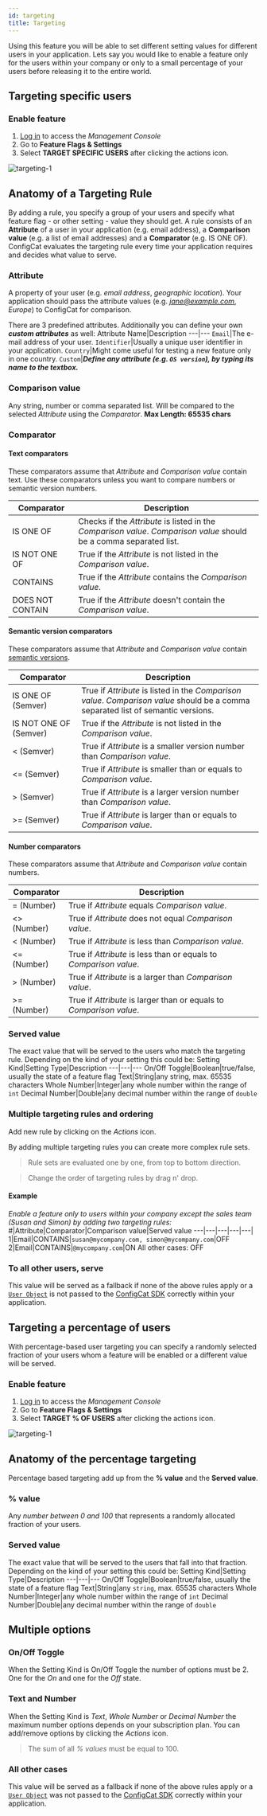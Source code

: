```yaml
---
id: targeting
title: Targeting
---
```

Using this feature you will be able to set different setting values for different users in your application. Lets say you would like to enable a feature only for the users within your company  or only to a small percentage of your users before releasing it to the entire world.

## Targeting specific users
### Enable feature
1. <a href="https://app.configcat.com/login" target="_blank">Log in</a> to access the *Management Console*
2. Go to **Feature Flags & Settings**
3. Select **TARGET SPECIFIC USERS** after clicking the actions icon.

![targeting-1](assets/targeting-1.png)

## Anatomy of a Targeting Rule
By adding a rule, you specify a group of your users and specify what feature flag - or other setting - value they should get. A rule consists of an **Attribute** of a user in your application (e.g. email address), a **Comparison value** (e.g. a list of email addresses) and a **Comparator** (e.g. IS ONE OF). ConfigCat evaluates the targeting rule every time your application requires and decides what value to serve.

### Attribute
A property of your user (e.g. *email address*, *geographic location*). Your application should pass the attribute values (e.g. *jane@example.com*, *Europe*) to ConfigCat for comparison.

There are 3 predefined attributes. Additionally you can define your own ***custom attributes*** as well:
Attribute Name|Description
---|---
`Email`|The e-mail address of your user.
`Identifier`|Usually a unique user identifier in your application.
`Country`|Might come useful for testing a new feature only in one country.
`Custom`|***Define any attribute (e.g. `OS version`), by typing its name to the textbox.***

### Comparison value
Any string, number or comma separated list. Will be compared to the selected *Attribute* using the *Comparator*. **Max Length: 65535 chars**

### Comparator

#### Text comparators

These comparators assume that *Attribute* and *Comparison value* contain text. Use these comparators unless you want to compare numbers or semantic version numbers.

Comparator|Description
---|---
IS ONE OF|Checks if the *Attribute* is listed in the *Comparison value*. *Comparison value* should be a comma separated list.
IS NOT ONE OF|True if the *Attribute* is not listed in the *Comparison value*.
CONTAINS|True if the *Attribute* contains the *Comparison value*.
DOES NOT CONTAIN|True if the *Attribute* doesn't contain the *Comparison value*.

#### Semantic version comparators

These comparators assume that *Attribute* and *Comparison value* contain <a target="_blank" href="https://semver.org/">semantic versions</a>. 

Comparator|Description
---|---
IS ONE OF (Semver)|True if *Attribute* is listed in the *Comparison value*. *Comparison value* should be a comma separated list of semantic versions.
IS NOT ONE OF (Semver)|True if the *Attribute* is not listed in the *Comparison value*.
< (Semver)|True if *Attribute* is a smaller version number than *Comparison value*.
<= (Semver)|True if *Attribute* is smaller than or equals to *Comparison value*. 
\> (Semver)|True if *Attribute* is a larger version number than *Comparison value*.
\>= (Semver)|True if *Attribute* is larger than or equals to *Comparison value*. 

#### Number comparators

These comparators assume that *Attribute* and *Comparison value* contain numbers. 

Comparator|Description
---|---
= (Number)|True if *Attribute* equals *Comparison value*.
<> (Number)|True if *Attribute* does not equal *Comparison value*.
< (Number)|True if *Attribute* is less than *Comparison value*.
<= (Number)|True if *Attribute* is less than or equals to *Comparison value*. 
\> (Number)|True if *Attribute* is a larger than *Comparison value*.
\>= (Number)|True if *Attribute* is larger than or equals to *Comparison value*. 

### Served value
The exact value that will be served to the users who match the targeting rule. Depending on the kind of your setting this could be:
Setting Kind|Setting Type|Description
---|---|---
On/Off Toggle|Boolean|true/false, usually the state of a feature flag
Text|String|any string, max. 65535 characters
Whole Number|Integer|any whole number within the range of `int`
Decimal Number|Double|any decimal number within the range of `double`

### Multiple targeting rules and ordering
Add new rule by clicking on the *Actions* icon.

By adding multiple targeting rules you can create more complex rule sets.
>Rule sets are evaluated one by one, from top to bottom direction.

>Change the order of targeting rules by drag n' drop.

#### Example
*Enable a feature only to users within your company except the sales team (Susan and Simon) by adding two targeting rules:*
#|Attribute|Comparator|Comparison value|Served value
---|---|---|---|---|
1|Email|CONTAINS|`susan@mycompany.com, simon@mycompany.com`|OFF
2|Email|CONTAINS|`@mycompany.com`|ON
All other cases: OFF

### To all other users, serve
This value will be served as a fallback if none of the above rules apply or a [`User Object`](advanced/user-object.md) is not passed to the [ConfigCat SDK](sdk-reference/overview.md) correctly within your application.

## Targeting a percentage of users
With percentage-based user targeting you can specify a randomly selected fraction of your users whom a feature will be enabled or a different value will be served.

### Enable feature
1. <a href="https://app.configcat.com/login" target="_blank">Log in</a> to access the *Management Console*
2. Go to **Feature Flags & Settings**
3. Select **TARGET % OF USERS** after clicking the actions icon.

![targeting-1](assets/targeting-1.png)

## Anatomy of the percentage targeting
Percentage based targeting add up from the **% value** and the **Served value**.
### % value
Any *number between 0 and 100* that represents a randomly allocated fraction of your users.
### Served value
The exact value that will be served to the users that fall into that fraction. Depending on the kind of your setting this could be:
Setting Kind|Setting Type|Description
---|---|---
On/Off Toggle|Boolean|true/false, usually the state of a feature flag
Text|String|any `string`, max. 65535 characters
Whole Number|Integer|any whole number within the range of `int`
Decimal Number|Double|any decimal number within the range of `double`

## Multiple options
### On/Off Toggle
When the Setting Kind is On/Off Toggle the number of options must be 2. One for the *On* and one for the *Off* state.
### Text and Number
When the Setting Kind is *Text*, *Whole Number* or *Decimal Number* the maximum number options depends on your subscription plan. You can add/remove options by clicking the *Actions* icon.

> The sum of all *% values* must be equal to 100.

### All other cases
This value will be served as a fallback if none of the above rules apply or a [`User Object`](advanced/user-object.md) was not passed to the [ConfigCat SDK](sdk-reference/overview.md) correctly within your application.
